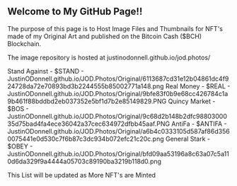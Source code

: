 ## Welcome to My GitHub Page!!

The purpose of this page is to Host Image Files and Thumbnails for NFT's made of my Original Art and published on the Bitcoin Cash ($BCH) Blockchain. 

The image repository is hosted at justinodonnell.github.io/jod.photos/

Stand Against - $STAND - JustinODonnell.github.io/JOD.Photos/Original/6113687cd31e12b04861dc4f924728da72e70893bd3b2244555b85002771a148.png
Real Money - $REAL - JustinODonnell.github.io/JOD.Photos/Original/9bfe83f0b9e68cc426784c1a9b461f88bddbd2eb037352e5bf1d7b2e85149829.PNG
Quincy Market - $BOS - JustinODonnell.github.io/JOD.Photos/Original/9c68d2b148b2dfc9880300035d75bad4fa4ece36042a37cec634972dfbb45aaf.PNG
AntiFa - $ANTIFA - JustinODonnell.github.io/JOD.Photos/Original/a6b4c0333105d587af86d3560075441e0d530c7f6b87c3dc934b072efc21c20c.png
General Stark - $OBEY - JustinODonnell.github.io/JOD.Photos/Original/bfd09aa53196a8c63a07c5a110d6da329f9a4444a05703c89190ba3219b118d0.png

This List will be updated as More NFT's are Minted
